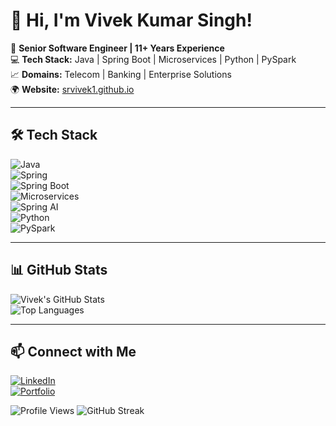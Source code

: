 # 👋 Hi, I'm Vivek Kumar Singh!  

🚀 **Senior Software Engineer | 11+ Years Experience**  
💻 **Tech Stack:** Java | Spring Boot | Microservices | Python | PySpark  
📈 **Domains:** Telecom | Banking | Enterprise Solutions  
🌍 **Website:** [srvivek1.github.io](https://srvivek1.github.io/)  

---

## 🛠 Tech Stack  
![Java](https://img.shields.io/badge/Java-ED8B00?style=for-the-badge&logo=java&logoColor=white)  
![Spring](https://img.shields.io/badge/Spring%20Boot-6DB33F?style=for-the-badge&logo=spring-boot&logoColor=white)  
![Spring Boot](https://img.shields.io/badge/Spring%20Boot-6DB33F?style=for-the-badge&logo=spring-boot&logoColor=white)  
![Microservices](https://img.shields.io/badge/Spring%20Boot-6DB33F?style=for-the-badge&logo=spring-boot&logoColor=white)  
![Spring AI](https://img.shields.io/badge/Spring%20Boot-6DB33F?style=for-the-badge&logo=spring-boot&logoColor=white)  
![Python](https://img.shields.io/badge/Python-3776AB?style=for-the-badge&logo=python&logoColor=white)  
![PySpark](https://img.shields.io/badge/PySpark-FF9900?style=for-the-badge&logo=apache-spark&logoColor=white)  

---

## 📊 GitHub Stats  
![Vivek's GitHub Stats](https://github-readme-stats.vercel.app/api?username=srvivek1&show_icons=true&theme=radical)  
![Top Languages](https://github-readme-stats.vercel.app/api/top-langs/?username=srvivek1&layout=compact&theme=radical)  

---

## 📫 Connect with Me  
[![LinkedIn](https://img.shields.io/badge/LinkedIn-blue?style=for-the-badge&logo=linkedin)](https://www.linkedin.com/in/srvivek1/)  
[![Portfolio](https://img.shields.io/badge/Website-181717?style=for-the-badge&logo=githubpages&logoColor=white)](https://srvivek1.github.io/)  


![Profile Views](https://komarev.com/ghpvc/?username=srvivek1&color=blue)
![GitHub Streak](https://streak-stats.demolab.com/?user=srvivek1&theme=radical)

